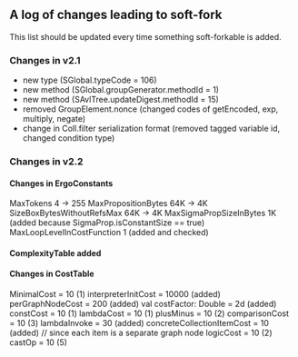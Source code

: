 
## A log of changes leading to soft-fork

This list should be updated every time something soft-forkable is added.

### Changes in v2.1

 - new type (SGlobal.typeCode = 106)
 - new method (SGlobal.groupGenerator.methodId = 1)
 - new method (SAvlTree.updateDigest.methodId = 15)
 - removed GroupElement.nonce (changed codes of getEncoded, exp, multiply, negate) 
 - change in Coll.filter serialization format (removed tagged variable id, changed condition type)   
 
### Changes in v2.2
 
#### Changes in ErgoConstants
 MaxTokens  4 -> 255
 MaxPropositionBytes  64K -> 4K
 SizeBoxBytesWithoutRefsMax 64K -> 4K
 MaxSigmaPropSizeInBytes  1K  (added because SigmaProp.isConstantSize == true)
 MaxLoopLevelInCostFunction 1  (added and checked)
 
#### ComplexityTable added
 
#### Changes in CostTable

MinimalCost = 10 (1)
interpreterInitCost = 10000 (added)
perGraphNodeCost = 200 (added)
val costFactor: Double = 2d (added)
constCost = 10 (1)
lambdaCost = 10 (1)
plusMinus = 10 (2)
comparisonCost = 10 (3)
lambdaInvoke = 30 (added)
concreteCollectionItemCost = 10 (added)  // since each item is a separate graph node 
logicCost = 10 (2) 
castOp = 10 (5)